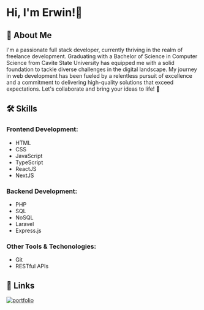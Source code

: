 # Hi, I'm Erwin!👋


## 🚀 About Me
I'm a passionate full stack developer, currently thriving in the realm of freelance development. Graduating with a Bachelor of Science in Computer Science from Cavite State University has equipped me with a solid foundation to tackle diverse challenges in the digital landscape. My journey in web development has been fueled by a relentless pursuit of excellence and a commitment to delivering high-quality solutions that exceed expectations. Let's collaborate and bring your ideas to life! 🌟
## 🛠 Skills
### Frontend Development:
- HTML
- CSS
- JavaScript
- TypeScript
- ReactJS
- NextJS

### Backend Development:
- PHP
- SQL
- NoSQL
- Laravel
- Express.js

### Other Tools & Techonologies: 
- Git
- RESTful APIs


## 🔗 Links
[![portfolio](https://img.shields.io/badge/my_portfolio-000?style=for-the-badge&logo=ko-fi&logoColor=white)](https://hayagerwin.github.io/)